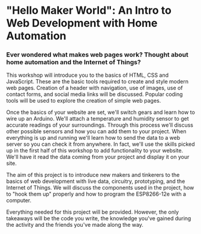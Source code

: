 # "Hello Maker World": An Intro to Web Development with Home Automation

### Ever wondered what makes web pages work? Thought about home automation and the Internet of Things? 

This workshop will introduce you to the basics of HTML, CSS and JavaScript. These are the basic tools required to create and style modern web pages. Creation of a header with navigation, use of images, use of contact forms, and social media links will be discussed. Popular coding tools will be used to explore the creation of simple web pages.

Once the basics of your website are set, we'll switch gears and learn how to wire up an Arduino. We'll attach a temperature and humidity sensor to get accurate readings of your surroundings. Through this process we'll discuss other possible sensors and how you can add them to your project.  When everything is up and running we'll learn how to send the data to a web server so you can check it from anywhere. In fact, we'll use the skills picked up in the first half of this workshop to add functionality to your website. We'll have it read the data coming from your project and display it on your site.

The aim of this project is to introduce new makers and tinkerers to the basics of web development with live data, circuitry, prototyping, and the Internet of Things. We will discuss the components used in the project, how to "hook them up" properly and how to program the ESP8266-12e with a computer. 

Everything needed for this project will be provided. However, the only takeaways will be the code you write, the knowledge you've gained during the activity and the friends you've made along the way.